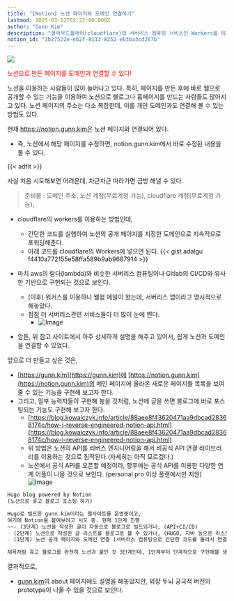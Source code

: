 ```yaml
---
title: "[Notion] 노션 페이지와 도메인 연결하기"
lastmod: 2025-03-12T02:22:00.000Z
author: "Gunn Kim"
description: "클라우드플래어(cloudflare)의 서버리스 컴퓨팅 서비스인 Workers를 이용하여 notion의 공개 페이지와 도메인을 연결해 보자."
notion_id: "1b27522e-eb2f-8113-8252-eb3ba3cd267b"
---
```


![](featured20-07.png)

<span style="color:red">노션으로 만든 페이지를 도메인과 연결할 수 있다!</span>

노션을 이용하는 사람들이 많이 늘어나고 있다. 특히, 페이지를 만든 후에 바로 웹으로 공개할 수 있는 기능을 이용하여 노션으로 블로그나 홈페이지를 만드는 사람들도 많아지고 있다. 노션 페이지의 주소는 다소 복잡한데, 이를 개인 도메인과도 연결해 볼 수 있는 방법도 있다.

현재 https://notion.gunn.kim은 노션 페이지와 연결되어 있다.
- 즉, 노션에서 해당 페이지를 수정하면, notion.gunn.kim에서 바로 수정된 내용을 볼 수 있다.

{{< adfit >}}

사실 처음 시도해보면 어려운데, 차근차근 따라가면 금방 해낼 수 있다.
> 준비물 : 도메인 주소, 노션 계정(무료계정 가능), cloudflare 계정(무료계정 가능), 

- cloudflare의 workers를 이용하는 방법인데,
  - 간단한 코드를 실행하여 노션의 공개 페이지를 지정한 도메인으로 지속적으로 포워딩해준다.
  - 아래 코드를 cloudflare의 Workers에 넣으면 된다.
  {{< gist adalgu f4410a772155e58ffa589b9ab9687914 >}}

- 마치 aws의 람다(lambda)와 비슷한 서버리스 컴퓨팅이나 Gitlab의 CI/CD와 유사한 기반으로 구현되는 것으로 보인다.
  - (이후) 워커스를 이용하니 웰컴 메일이 왔는데, 서버리스 앱이라고 명시적으로 해놓았다.
  - 점점 더 서버리스관련 서비스들이 더 많이 눈에 띈다.
    - ![Image](https://i.imgur.com/cBUNbtN.png)

- 암튼, 위 참고 사이트에서 아주 상세하게 설명을 해주고 있어서, 쉽게 노션과 도메인을 연결할 수 있었다.

앞으로 더 만들고 싶은 것은,

- [https://gunn.kim](https://gunn.kim)에 [https://notion.gunn.kim](https://notion.gunn.kim)의 메인 페이지에 올라온 새로운 페이지들 목록을 보여줄 수 있는 기능을 구현해 보고자 한다.
- 그리고, 일부 능력자들이 구현해 놓을 것처럼, 노션에 글을 쓰면 블로그에 바로 포스팅되는 기능도 구현해 보고자 한다.
  - [https://blog.kowalczyk.info/article/88aee8f43620471aa9dbcad28368174c/how-i-reverse-engineered-notion-api.html](https://blog.kowalczyk.info/article/88aee8f43620471aa9dbcad28368174c/how-i-reverse-engineered-notion-api.html)
  - 위 방법은 노션의 API를 리버스 엔지니어링을 해서 비공식 API 연결 라이브러리를 이용하는 것으로 짐작된다.(자세히는 아직 모르겠다.)
  - 노션에서 공식 API를 오픈할 예정이라, 향후에는 공식 API를 이용한 다양한 연계 어플이 나올 것으로 보인다. (personal pro 이상 플랜에서만 지원)
    ![Image](https://i.imgur.com/EMh9oms.png)

```markdown
Hugo blog powered by Notion
(노션으로 휴고 블로그 포스팅 하기)

Hugo로 빌드한 gunn.kim이라는 웹사이트를 운영중이고,
여기에 Notion을 붙여보려고 시도 중. 현재 1단계 진행
~~- (3단계) 노션을 작성한 글이 자동으로 블로그로 빌드되거나, (API+CI/CD)
- (2단계) 노션으로 작성한 글 리스트를 블로그로 볼 수 있거나, (HUGO, 자바 등으로 리스트 구현)~~
- (1단계) 노션 공개 페이지와 도메인 연결 (서버리스 컴퓨팅으로 간단한 코드를 돌려서 연결)

제목처럼 휴고 블로그를 완전히 노션과 붙인 것 3단계인데, 1단계부터 단계적으로 구현해볼 생각.
```


결과적으로,

- [gunn.kim](http://gunn.kim)의 about 페이지에도 설명을 해놓았지만, 외장 두뇌 궁극적 버전의 prototype이 나올 수 있을 것으로 보인다.




